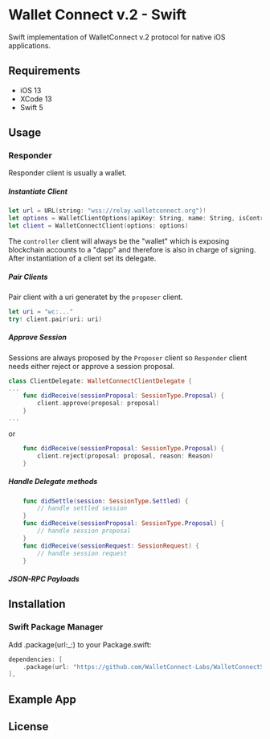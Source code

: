 # Wallet Connect v.2 - Swift
Swift implementation of WalletConnect v.2 protocol for native iOS applications.
## Requirements 
- iOS 13
- XCode 13
- Swift 5

## Usage
### Responder
Responder client is usually a wallet.
##### Instantiate Client
```Swift
let url = URL(string: "wss://relay.walletconnect.org")!
let options = WalletClientOptions(apiKey: String, name: String, isController: true, metadata: AppMetadata(name: String?, description: String?, url: String?, icons: [String]?), relayURL: url)
let client = WalletConnectClient(options: options)
```
The `controller` client will always be the "wallet" which is exposing blockchain accounts to a "dapp" and therefore is also in charge of signing.
After instantiation of a client set its delegate.
##### Pair Clients
Pair client with a uri generatet by the `proposer` client.
```Swift
let uri = "wc:..."
try! client.pair(uri: uri)
```
##### Approve Session
Sessions are always proposed by the `Proposer` client so `Responder` client needs either reject or approve a session proposal.
```Swift
class ClientDelegate: WalletConnectClientDelegate {
...
    func didReceive(sessionProposal: SessionType.Proposal) {
        client.approve(proposal: proposal)
    }
...
```
or 
```Swift
    func didReceive(sessionProposal: SessionType.Proposal) {
        client.reject(proposal: proposal, reason: Reason)
    }
```
##### Handle Delegate methods
```Swift
    func didSettle(session: SessionType.Settled) {
        // handle settled session
    }
    func didReceive(sessionProposal: SessionType.Proposal) {
        // handle session proposal
    }
    func didReceive(sessionRequest: SessionRequest) {
        // handle session request
    }
```
##### JSON-RPC Payloads
## Installation
### Swift Package Manager
Add .package(url:_:) to your Package.swift:
```Swift
dependencies: [
    .package(url: "https://github.com/WalletConnect-Labs/WalletConnectSwiftV2", .branch("main")),
],
```
## Example App
## License

